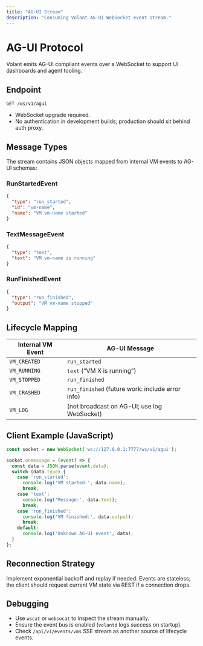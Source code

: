 ```yaml
---
title: "AG-UI Stream"
description: "Consuming Volant AG-UI WebSocket event stream."
---
```


# AG-UI Protocol

Volant emits AG-UI compliant events over a WebSocket to support UI dashboards and agent tooling.

## Endpoint

```
GET /ws/v1/agui
```

- WebSocket upgrade required.
- No authentication in development builds; production should sit behind auth proxy.

## Message Types

The stream contains JSON objects mapped from internal VM events to AG-UI schemas:

### RunStartedEvent

```json
{
  "type": "run_started",
  "id": "vm-name",
  "name": "VM vm-name started"
}
```

### TextMessageEvent

```json
{
  "type": "text",
  "text": "VM vm-name is running"
}
```

### RunFinishedEvent

```json
{
  "type": "run_finished",
  "output": "VM vm-name stopped"
}
```

## Lifecycle Mapping

| Internal VM Event | AG-UI Message |
| --- | --- |
| `VM_CREATED` | `run_started` |
| `VM_RUNNING` | `text` (“VM X is running”) |
| `VM_STOPPED` | `run_finished` |
| `VM_CRASHED` | `run_finished` (future work: include error info) |
| `VM_LOG` | (not broadcast on AG-UI; use log WebSocket) |

## Client Example (JavaScript)

```js
const socket = new WebSocket('ws://127.0.0.1:7777/ws/v1/agui');

socket.onmessage = (event) => {
  const data = JSON.parse(event.data);
  switch (data.type) {
    case 'run_started':
      console.log('VM started:', data.name);
      break;
    case 'text':
      console.log('Message:', data.text);
      break;
    case 'run_finished':
      console.log('VM finished:', data.output);
      break;
    default:
      console.log('Unknown AG-UI event', data);
  }
};
```

## Reconnection Strategy

Implement exponential backoff and replay if needed. Events are stateless; the client should request current VM state via REST if a connection drops.

## Debugging

- Use `wscat` or `websocat` to inspect the stream manually.
- Ensure the event bus is enabled (`volantd` logs success on startup).
- Check `/api/v1/events/vms` SSE stream as another source of lifecycle events.
